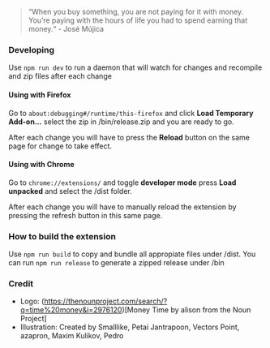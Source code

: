
> “When you buy something, you are not paying for it with money. You’re paying with the hours of life you had to spend earning that money.“ - José Mújica

### Developing

Use `npm run dev` to run a daemon that will watch for changes and recompile and zip files after each change

#### Using with Firefox

Go to `about:debugging#/runtime/this-firefox` and click **Load Temporary Add-on...** select the zip in /bin/release.zip and you are ready to go.

After each change you will have to press the **Reload** button on the same page for change to take effect.

#### Using with Chrome

Go to `chrome://extensions/` and toggle **developer mode** press **Load unpacked** and select the /dist folder.

After each change you will have to manually reload the extension by pressing the refresh button in this same page.


### How to build the extension

Use `npm run build` to copy and bundle all appropiate files under /dist.
You can run `npm run release` to generate a zipped release under /bin

### Credit

* Logo: (https://thenounproject.com/search/?q=time%20money&i=2976120)[Money Time by alison from the Noun Project]
* Illustration: Created by Smalllike, Petai Jantrapoon, Vectors Point, azapron, Maxim Kulikov, Pedro